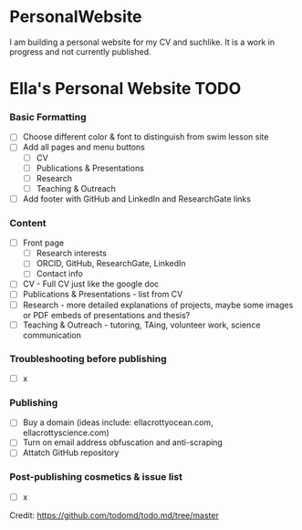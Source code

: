 # PersonalWebsite
I am building a personal website for my CV and suchlike. It is a work in progress and not currently published.

# Ella's Personal Website TODO

### Basic Formatting

- [ ] Choose different color & font to distinguish from swim lesson site
- [ ] Add all pages and menu buttons
  - [ ] CV
  - [ ] Publications & Presentations
  - [ ] Research
  - [ ] Teaching & Outreach
- [ ] Add footer with GitHub and LinkedIn and ResearchGate links

### Content

- [ ] Front page
  - [ ] Research interests
  - [ ] ORCID, GitHub, ResearchGate, LinkedIn
  - [ ] Contact info
- [ ] CV - Full CV just like the google doc
- [ ] Publications & Presentations - list from CV
- [ ] Research - more detailed explanations of projects, maybe some images or PDF embeds of presentations and thesis?
- [ ] Teaching & Outreach - tutoring, TAing, volunteer work, science communication

### Troubleshooting before publishing

- [ ] x

### Publishing
- [ ] Buy a domain (ideas include: ellacrottyocean.com, ellacrottyscience.com)
- [ ] Turn on email address obfuscation and anti-scraping
- [ ] Attatch GitHub repository

### Post-publishing cosmetics & issue list 
- [ ] x

Credit: https://github.com/todomd/todo.md/tree/master
